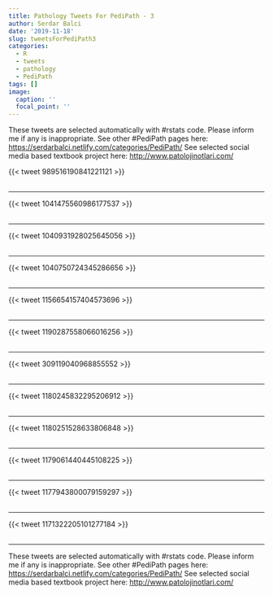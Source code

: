 ```yaml
---
title: Pathology Tweets For PediPath - 3
author: Serdar Balci
date: '2019-11-18'
slug: tweetsForPediPath3
categories:
  - R
  - tweets
  - pathology
  - PediPath
tags: []
image:
  caption: ''
  focal_point: ''
---
```



These tweets are selected automatically with #rstats code. Please inform me if any is inappropriate.
See other #PediPath pages here: https://serdarbalci.netlify.com/categories/PediPath/ 
See selected social media based textbook project here: http://www.patolojinotlari.com/

{{< tweet 989516190841221121 >}}
<br>
<br>
<hr>
{{< tweet 1041475560986177537 >}}
<br>
<br>
<hr>
{{< tweet 1040931928025645056 >}}
<br>
<br>
<hr>
{{< tweet 1040750724345286656 >}}
<br>
<br>
<hr>
{{< tweet 1156654157404573696 >}}
<br>
<br>
<hr>
{{< tweet 1190287558066016256 >}}
<br>
<br>
<hr>
{{< tweet 309119040968855552 >}}
<br>
<br>
<hr>
{{< tweet 1180245832295206912 >}}
<br>
<br>
<hr>
{{< tweet 1180251528633806848 >}}
<br>
<br>
<hr>
{{< tweet 1179061440445108225 >}}
<br>
<br>
<hr>
{{< tweet 1177943800079159297 >}}
<br>
<br>
<hr>
{{< tweet 1171322205101277184 >}}
<br>
<br>
<hr>


These tweets are selected automatically with #rstats code. Please inform me if any is inappropriate.
See other #PediPath pages here: https://serdarbalci.netlify.com/categories/PediPath/ 
See selected social media based textbook project here: http://www.patolojinotlari.com/
